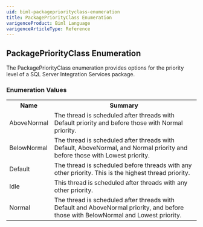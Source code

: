 ```yaml
---
uid: biml-packagepriorityclass-enumeration
title: PackagePriorityClass Enumeration
varigenceProduct: Biml Language
varigenceArticleType: Reference
---
```


## PackagePriorityClass Enumeration<div class="LanguageSummary"><div class ="SummaryItem">The PackagePriorityClass enumeration provides options for the priority level of a SQL Server Integration Services package.</div></div><div class="EnumValueGroup">### Enumeration Values<table id="EnumValue" class="MemberList"><tbody><tr><th class="MemberNameColumnHeader">Name</th><th class="MemberSummaryColumnHeader">Summary</th></tr><tr class="cd0"><td class="MemberName">AboveNormal</td><td class="MemberSummary"><div class ="SummaryItem">The thread is scheduled after threads with Default priority and before those with Normal priority.</div> </td></tr><tr class="cd1"><td class="MemberName">BelowNormal</td><td class="MemberSummary"><div class ="SummaryItem">The thread is scheduled after threads with Default, AboveNormal, and Normal priority and before those with Lowest priority.</div> </td></tr><tr class="cd0"><td class="MemberName">Default</td><td class="MemberSummary"><div class ="SummaryItem">The thread is scheduled before threads with any other priority. This is the highest thread priority.</div> </td></tr><tr class="cd1"><td class="MemberName">Idle</td><td class="MemberSummary"><div class ="SummaryItem">This thread is scheduled after threads with any other priority.</div> </td></tr><tr class="cd0"><td class="MemberName">Normal</td><td class="MemberSummary"><div class ="SummaryItem">The thread is scheduled after threads with Default and AboveNormal priority, and before those with BelowNormal and Lowest priority.</div> </td></tr></tbody></table></div>